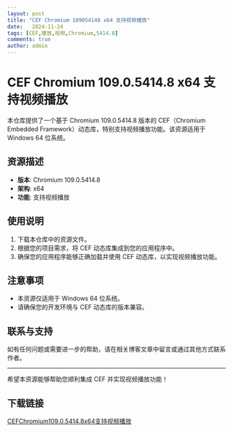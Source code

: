```yaml
---
layout: post
title: "CEF Chromium 109054148 x64 支持视频播放"
date:   2024-11-24
tags: [CEF,播放,视频,Chromium,5414.8]
comments: true
author: admin
---
```

# CEF Chromium 109.0.5414.8 x64 支持视频播放

本仓库提供了一个基于 Chromium 109.0.5414.8 版本的 CEF（Chromium Embedded Framework）动态库，特别支持视频播放功能。该资源适用于 Windows 64 位系统。

## 资源描述

- **版本**: Chromium 109.0.5414.8
- **架构**: x64
- **功能**: 支持视频播放

## 使用说明

1. 下载本仓库中的资源文件。
2. 根据您的项目需求，将 CEF 动态库集成到您的应用程序中。
3. 确保您的应用程序能够正确加载并使用 CEF 动态库，以实现视频播放功能。

## 注意事项

- 本资源仅适用于 Windows 64 位系统。
- 请确保您的开发环境与 CEF 动态库的版本兼容。

## 联系与支持

如有任何问题或需要进一步的帮助，请在相关博客文章中留言或通过其他方式联系作者。

---

希望本资源能够帮助您顺利集成 CEF 并实现视频播放功能！

## 下载链接

[CEFChromium109.0.5414.8x64支持视频播放](https://pan.quark.cn/s/15017ad69ca4)